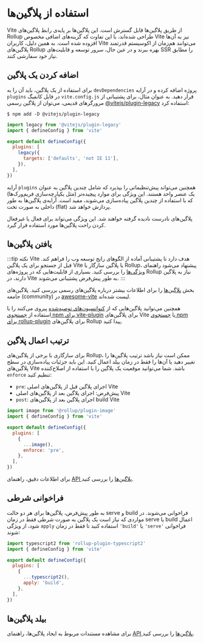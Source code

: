# استفاده از پلاگین‌ها

Vite از طریق پلاگین‌ها قابل گسترش است. این پلاگین‌ها بر پایه‌ی رابط پلاگین‌های Rollup طراحی شده‌اند، با این تفاوت که گزینه‌های اضافی مخصوص Vite نیز به آن‌ها افزوده شده است. به همین دلیل، کاربران Vite می‌توانند هم‌زمان از اکوسیستم قدرتمند پلاگین‌های Rollup بهره ببرند و در عین حال، سرور توسعه و قابلیت‌های SSR را مطابق نیاز خود سفارشی کنند.

## اضافه کردن یک پلاگین

برای استفاده از یک پلاگین، باید آن را به `devDependencies` پروژه اضافه کرده و در آرایه `plugins` در فایل کانفیگ `vite.config.js` قرار دهید. به عنوان مثال، برای پشتیبانی از مرورگرهای قدیمی، می‌توان از پلاگین رسمی [‎@vitejs/plugin-legacy](https://github.com/vitejs/vite/tree/main/packages/plugin-legacy) استفاده کرد:

```
$ npm add -D @vitejs/plugin-legacy
```

```js twoslash [vite.config.js]
import legacy from '@vitejs/plugin-legacy'
import { defineConfig } from 'vite'

export default defineConfig({
  plugins: [
    legacy({
      targets: ['defaults', 'not IE 11'],
    }),
  ],
})
```

آرایه `plugins` همچنین می‌تواند پیش‌تنظیماتی را بپذیرد که شامل چندین پلاگین به عنوان یک عنصر واحد هستند. این ویژگی برای موارد پیچیده‌تر (مثل یکپارچه‌سازی فریم‌ورک‌ها) که با استفاده از چندین پلاگین پیاده‌سازی می‌شوند، مفید است. آرایه‌ی پلاگین‌ها به طور داخلی به صورت تخت (flat) پردازش خواهد شد.

پلاگین‌های نادرست نادیده گرفته خواهند شد. این ویژگی می‌تواند برای فعال یا غیرفعال کردن راحت پلاگین‌ها مورد استفاده قرار گیرد.

## یافتن پلاگین‌ها

:::tip نکته
Vite هدف دارد تا پشتیبانی آماده از الگوهای رایج توسعه وب را فراهم کند. قبل از جستجو برای یک پلاگین Vite یا پلاگین سازگار با Rollup، پیشنهاد می‌شود راهنمای [ویژگی‌ها](../guide/features.md) را بررسی کنید. بسیاری از قابلیت‌هایی که در پروژه‌های Rollup نیاز به پلاگین دارند، در Vite به طور پیش‌فرض پشتیبانی می‌شوند.
:::

بخش [پلاگین‌ها](../plugins/) را برای اطلاعات بیشتر درباره پلاگین‌های رسمی بررسی کنید. پلاگین‌های جامعه (community) در [awesome-vite](https://github.com/vitejs/awesome-vite#plugins) لیست شده‌اند.

همچنین می‌توانید پلاگین‌هایی که از [کنوانسیون‌های توصیه‌شده](./api-plugin.md#conventions) پیروی می‌کنند را با استفاده از [جستجوی npm برای vite-plugin](https://www.npmjs.com/search?q=vite-plugin&ranking=popularity) برای پلاگین‌های Vite یا [جستجوی npm برای rollup-plugin](https://www.npmjs.com/search?q=rollup-plugin&ranking=popularity) برای پلاگین‌های Rollup پیدا کنید.

## ترتیب اعمال پلاگین

برای سازگاری با برخی از پلاگین‌های Rollup، ممکن است نیاز باشد ترتیب پلاگین‌ها را تغییر دهید یا آن‌ها را فقط در زمان بیلد اعمال کنید. این باید جزئیات پیاده‌سازی در سطح پلاگین‌های Vite باشد. شما می‌توانید موقعیت یک پلاگین را با استفاده از اصلاح‌کننده `enforce` تنظیم کنید:

- `pre`: اجرای پلاگین قبل از پلاگین‌های اصلی Vite
- پیش‌فرض: اجرای پلاگین بعد از پلاگین‌های اصلی Vite
- `post`: اجرای پلاگین بعد از پلاگین‌های build Vite

```js twoslash [vite.config.js]
import image from '@rollup/plugin-image'
import { defineConfig } from 'vite'

export default defineConfig({
  plugins: [
    {
      ...image(),
      enforce: 'pre',
    },
  ],
})
```

برای اطلاعات دقیق، راهنمای [API پلاگین‌ها](./api-plugin.md#plugin-ordering) را بررسی کنید.

## فراخوانی شرطی

به طور پیش‌فرض، پلاگین‌ها برای هر دو حالت serve و build فراخوانی می‌شوند. در مواردی که نیاز است یک پلاگین به صورت شرطی فقط در زمان serve یا build اعمال شود، از ویژگی `apply` استفاده کنید تا فقط در زمان `'build'` یا `'serve'` فراخوانی شوند:

```js twoslash [vite.config.js]
import typescript2 from 'rollup-plugin-typescript2'
import { defineConfig } from 'vite'

export default defineConfig({
  plugins: [
    {
      ...typescript2(),
      apply: 'build',
    },
  ],
})
```

## بیلد پلاگین‌ها

برای مشاهده مستندات مربوط به ایجاد پلاگین‌ها، راهنمای [API پلاگین‌ها](./api-plugin.md) را بررسی کنید.
